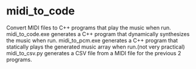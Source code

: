 # midi_to_code
Convert MIDI files to C++ programs that play the music when run.
midi_to_code.exe generates a C++ program that dynamically synthesizes the music when run.
midi_to_pcm.exe generates a C++ program that statically plays the generated music array when run.(not very practical)
midi_to_csv.py generates a CSV file from a MIDI file for the previous 2 programs.
